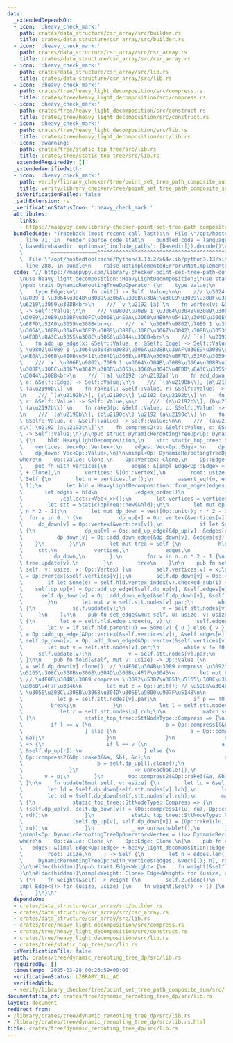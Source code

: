 ```yaml
---
data:
  _extendedDependsOn:
  - icon: ':heavy_check_mark:'
    path: crates/data_structure/csr_array/src/builder.rs
    title: crates/data_structure/csr_array/src/builder.rs
  - icon: ':heavy_check_mark:'
    path: crates/data_structure/csr_array/src/csr_array.rs
    title: crates/data_structure/csr_array/src/csr_array.rs
  - icon: ':heavy_check_mark:'
    path: crates/data_structure/csr_array/src/lib.rs
    title: crates/data_structure/csr_array/src/lib.rs
  - icon: ':heavy_check_mark:'
    path: crates/tree/heavy_light_decomposition/src/compress.rs
    title: crates/tree/heavy_light_decomposition/src/compress.rs
  - icon: ':heavy_check_mark:'
    path: crates/tree/heavy_light_decomposition/src/construct.rs
    title: crates/tree/heavy_light_decomposition/src/construct.rs
  - icon: ':heavy_check_mark:'
    path: crates/tree/heavy_light_decomposition/src/lib.rs
    title: crates/tree/heavy_light_decomposition/src/lib.rs
  - icon: ':warning:'
    path: crates/tree/static_top_tree/src/lib.rs
    title: crates/tree/static_top_tree/src/lib.rs
  _extendedRequiredBy: []
  _extendedVerifiedWith:
  - icon: ':heavy_check_mark:'
    path: verify/library_checker/tree/point_set_tree_path_composite_sum/src/main.rs
    title: verify/library_checker/tree/point_set_tree_path_composite_sum/src/main.rs
  _isVerificationFailed: false
  _pathExtension: rs
  _verificationStatusIcon: ':heavy_check_mark:'
  attributes:
    links:
    - https://maspypy.com/library-checker-point-set-tree-path-composite-sum
  bundledCode: "Traceback (most recent call last):\n  File \"/opt/hostedtoolcache/Python/3.13.2/x64/lib/python3.13/site-packages/onlinejudge_verify/documentation/build.py\"\
    , line 71, in _render_source_code_stat\n    bundled_code = language.bundle(stat.path,\
    \ basedir=basedir, options={'include_paths': [basedir]}).decode()\n          \
    \         ~~~~~~~~~~~~~~~^^^^^^^^^^^^^^^^^^^^^^^^^^^^^^^^^^^^^^^^^^^^^^^^^^^^^^^^^^^^^^^^^^\n\
    \  File \"/opt/hostedtoolcache/Python/3.13.2/x64/lib/python3.13/site-packages/onlinejudge_verify/languages/rust.py\"\
    , line 288, in bundle\n    raise NotImplementedError\nNotImplementedError\n"
  code: "// https://maspypy.com/library-checker-point-set-tree-path-composite-sum\n\
    \nuse heavy_light_decomposition::HeavyLightDecomposition;\nuse static_top_tree::StaticTopTree;\n\
    \npub trait DynamicRerootingTreeDpOperator {\n    type Value;\n    type Vertex;\n\
    \    type Edge;\n\n    fn unit() -> Self::Value;\n\n    /// \u5024 `v` \u306E\u9802\
    \u70B9 1 \u3064\u304B\u3089\u306A\u308B\u30AF\u30E9\u30B9\u30BF\u30FC\u3092\u751F\
    \u6210\u3059\u308B<br>\n    /// `v \u2192 [a]`\n    fn vertex(v: &Self::Vertex)\
    \ -> Self::Value;\n\n    /// \u9802\u70B9 1 \u3064\u304B\u3089\u306A\u308B\u30AF\
    \u30E9\u30B9\u30BF\u30FC\u306E\u4E0A\u306B\u4E0A\u5411\u304D\u306E\u8FBA\u3092\
    \u8FFD\u52A0\u3059\u308B<br>\n    /// `x` \u306F\u9802\u70B9 1 \u3064\u304B\u3089\
    \u306A\u308B\u30AF\u30E9\u30B9\u30BF\u30FC\u3067\u3042\u308B\u3053\u3068\u304C\
    \u4FDD\u8A3C\u3055\u308C\u3066\u3044\u308B<br>\n    /// `[a] \u2192 (o\u2190a]`\n\
    \    fn add_up_edge(x: &Self::Value, e: &Self::Edge) -> Self::Value;\n\n    ///\
    \ \u9802\u70B9 1 \u3064\u304B\u3089\u306A\u308B\u30AF\u30E9\u30B9\u30BF\u30FC\u306E\
    \u4E0A\u306B\u4E0B\u5411\u304D\u306E\u8FBA\u3092\u8FFD\u52A0\u3059\u308B<br>\n\
    \    /// `x` \u306F\u9802\u70B9 1 \u3064\u304B\u3089\u306A\u308B\u30AF\u30E9\u30B9\
    \u30BF\u30FC\u3067\u3042\u308B\u3053\u3068\u304C\u4FDD\u8A3C\u3055\u308C\u3066\
    \u3044\u308B<br>\n    /// `[a] \u2192 (o\u2192a]`\n    fn add_down_edge(x: &Self::Value,\
    \ e: &Self::Edge) -> Self::Value;\n\n    /// `(a\u2190b\\], (a\u2190c\\] \u2192\
    \ (a\u2190b\\]`\n    fn rake1(l: &Self::Value, r: &Self::Value) -> Self::Value;\n\
    \n    /// `(a\u2192b\\], (a\u2190c\\] \u2192 (a\u2192b\\]`\n    fn rake2(l: &Self::Value,\
    \ r: &Self::Value) -> Self::Value;\n\n    /// `(a\u2192b\\], (b\u2190c\\] \u2192\
    \ (a\u2192b\\]`\n    fn rake3(p: &Self::Value, c: &Self::Value) -> Self::Value;\n\
    \n    /// `(a\u2190b\\], (b\u2190c\\] \u2192 (a\u2190c\\]`\n    fn compress1(p:\
    \ &Self::Value, c: &Self::Value) -> Self::Value;\n\n    /// `(a\u2190b\\], (b\u2192\
    c\\] \u2192 (a\u2192c\\]`\n    fn compress2(p: &Self::Value, c: &Self::Value)\
    \ -> Self::Value;\n}\n\npub struct DynamicRerootingTreeDp<Op: DynamicRerootingTreeDpOperator>\
    \ {\n    hld: HeavyLightDecomposition,\n    stt: static_top_tree::StaticTopTree,\n\
    \    vertices: Vec<Op::Vertex>,\n    edges: Vec<Op::Edge>,\n    dp_up: Vec<Op::Value>,\n\
    \    dp_down: Vec<Op::Value>,\n}\n\nimpl<Op: DynamicRerootingTreeDpOperator> DynamicRerootingTreeDp<Op>\n\
    where\n    Op::Value: Clone,\n    Op::Vertex: Clone,\n    Op::Edge: Clone,\n{\n\
    \    pub fn with_vertices(\n        edges: &[impl Edge<Op::Edge> + heavy_light_decomposition::Edge\
    \ + Clone],\n        vertices: &[Op::Vertex],\n        root: usize,\n    ) ->\
    \ Self {\n        let n = vertices.len();\n        assert_eq!(n, edges.len() +\
    \ 1);\n        let hld = HeavyLightDecomposition::from_edges(edges, root);\n \
    \       let edges = hld\n            .edges_order()\n            .map(|e| edges[e].weight())\n\
    \            .collect::<Vec<_>>();\n        let vertices = vertices.to_vec();\n\
    \        let stt = StaticTopTree::new(&hld);\n\n        let mut dp_up = vec![Op::unit();\
    \ n * 2 - 1];\n        let mut dp_down = vec![Op::unit(); n * 2 - 1];\n      \
    \  for v in 0..n {\n            dp_up[v] = Op::vertex(&vertices[v]);\n       \
    \     dp_down[v] = Op::vertex(&vertices[v]);\n            if let Some(e) = hld.vertex_index(v).checked_sub(1)\
    \ {\n                dp_up[v] = Op::add_up_edge(&dp_up[v], &edges[e]);\n     \
    \           dp_down[v] = Op::add_down_edge(&dp_down[v], &edges[e]);\n        \
    \    }\n        }\n\n        let mut tree = Self {\n            hld,\n       \
    \     stt,\n            vertices,\n            edges,\n            dp_up,\n  \
    \          dp_down,\n        };\n        for v in n..n * 2 - 1 {\n           \
    \ tree.update(v);\n        }\n        tree\n    }\n\n    pub fn set_vertex(&mut\
    \ self, v: usize, x: Op::Vertex) {\n        self.vertices[v] = x;\n        self.dp_up[v]\
    \ = Op::vertex(&self.vertices[v]);\n        self.dp_down[v] = Op::vertex(&self.vertices[v]);\n\
    \        if let Some(e) = self.hld.vertex_index(v).checked_sub(1) {\n        \
    \    self.dp_up[v] = Op::add_up_edge(&self.dp_up[v], &self.edges[e]);\n      \
    \      self.dp_down[v] = Op::add_down_edge(&self.dp_down[v], &self.edges[e]);\n\
    \        }\n        let mut v = self.stt.nodes[v].par;\n        while v != !0\
    \ {\n            self.update(v);\n            v = self.stt.nodes[v].par;\n   \
    \     }\n    }\n\n    pub fn set_edge(&mut self, u: usize, v: usize, x: Op::Edge)\
    \ {\n        let e = self.hld.edge_index(u, v);\n        self.edges[e] = x;\n\
    \        let v = if self.hld.parent(u) == Some(v) { u } else { v };\n        self.dp_up[v]\
    \ = Op::add_up_edge(&Op::vertex(&self.vertices[v]), &self.edges[e]);\n       \
    \ self.dp_down[v] = Op::add_down_edge(&Op::vertex(&self.vertices[v]), &self.edges[e]);\n\
    \        let mut v = self.stt.nodes[v].par;\n        while v != !0 {\n       \
    \     self.update(v);\n            v = self.stt.nodes[v].par;\n        }\n   \
    \ }\n\n    pub fn fold(&self, mut v: usize) -> Op::Value {\n        let mut a\
    \ = self.dp_down[v].clone(); // \u4E0A\u304B\u3089 compress \u3092\u53D7\u3051\
    \u5165\u308C\u308B\u3068\u304D\u306B\u4F7F\u3046\n        let mut b = Op::unit();\
    \ // \u4E0B\u304B\u3089 compress \u3092\u53D7\u3051\u5165\u308C\u308B\u3068\u304D\
    \u306B\u4F7F\u3046\n        let mut c = Op::unit(); // \u5DE6\u304B\u3089 rake\
    \ \u3055\u308C\u308B\u3068\u304D\u306E\u9000\u907F\u5148\n\n        loop {\n \
    \           let p = self.stt.nodes[v].par;\n            if p == !0 {\n       \
    \         break;\n            }\n            let l = self.stt.nodes[p].lch;\n\
    \            let r = self.stt.nodes[p].rch;\n\n            match self.stt.nodes[p].ty\
    \ {\n                static_top_tree::SttNodeType::Compress => {\n           \
    \         if l == v {\n                        b = Op::compress1(&b, &self.dp_up[r]);\n\
    \                    } else {\n                        a = Op::compress2(&self.dp_down[l],\
    \ &a);\n                    }\n                }\n                static_top_tree::SttNodeType::Rake\
    \ => {\n                    if l == v {\n                        a = Op::rake2(&a,\
    \ &self.dp_up[r]);\n                    } else {\n                        c =\
    \ Op::compress2(&Op::rake3(&a, &b), &c);\n                        a = Op::unit();\n\
    \                        b = self.dp_up[l].clone();\n                    }\n \
    \               }\n                _ => unreachable!(),\n            }\n     \
    \       v = p;\n        }\n        Op::compress2(&Op::rake3(&a, &b), &c)\n   \
    \ }\n\n    fn update(&mut self, v: usize) {\n        let lu = &self.dp_up[self.stt.nodes[v].lch];\n\
    \        let ld = &self.dp_down[self.stt.nodes[v].lch];\n        let ru = &self.dp_up[self.stt.nodes[v].rch];\n\
    \        let rd = &self.dp_down[self.stt.nodes[v].rch];\n        match self.stt.nodes[v].ty\
    \ {\n            static_top_tree::SttNodeType::Compress => {\n               \
    \ (self.dp_up[v], self.dp_down[v]) = (Op::compress1(lu, ru), Op::compress2(ld,\
    \ rd));\n            }\n            static_top_tree::SttNodeType::Rake => {\n\
    \                (self.dp_up[v], self.dp_down[v]) = (Op::rake1(lu, ru), Op::rake2(ld,\
    \ ru));\n            }\n            _ => unreachable!(),\n        }\n    }\n}\n\
    \nimpl<Op: DynamicRerootingTreeDpOperator<Vertex = ()>> DynamicRerootingTreeDp<Op>\n\
    where\n    Op::Value: Clone,\n    Op::Edge: Clone,\n{\n    pub fn new(\n     \
    \   edges: &[impl Edge<Op::Edge> + heavy_light_decomposition::Edge + Clone],\n\
    \        root: usize,\n    ) -> Self {\n        let n = edges.len() + 1;\n   \
    \     DynamicRerootingTreeDp::with_vertices(edges, &vec![(); n], root)\n    }\n\
    }\n\n#[doc(hidden)]\npub trait Edge<Weight> {\n    fn weight(&self) -> Weight;\n\
    }\n\n#[doc(hidden)]\nimpl<Weight: Clone> Edge<Weight> for (usize, usize, Weight)\
    \ {\n    fn weight(&self) -> Weight {\n        self.2.clone()\n    }\n}\n\n#[doc(hidden)]\n\
    impl Edge<()> for (usize, usize) {\n    fn weight(&self) -> () {\n        ()\n\
    \    }\n}\n"
  dependsOn:
  - crates/data_structure/csr_array/src/builder.rs
  - crates/data_structure/csr_array/src/csr_array.rs
  - crates/data_structure/csr_array/src/lib.rs
  - crates/tree/heavy_light_decomposition/src/compress.rs
  - crates/tree/heavy_light_decomposition/src/construct.rs
  - crates/tree/heavy_light_decomposition/src/lib.rs
  - crates/tree/static_top_tree/src/lib.rs
  isVerificationFile: false
  path: crates/tree/dynamic_rerooting_tree_dp/src/lib.rs
  requiredBy: []
  timestamp: '2025-03-28 00:26:59+00:00'
  verificationStatus: LIBRARY_ALL_AC
  verifiedWith:
  - verify/library_checker/tree/point_set_tree_path_composite_sum/src/main.rs
documentation_of: crates/tree/dynamic_rerooting_tree_dp/src/lib.rs
layout: document
redirect_from:
- /library/crates/tree/dynamic_rerooting_tree_dp/src/lib.rs
- /library/crates/tree/dynamic_rerooting_tree_dp/src/lib.rs.html
title: crates/tree/dynamic_rerooting_tree_dp/src/lib.rs
---
```

